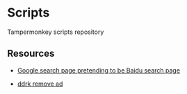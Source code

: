 # Scripts
Tampermonkey  scripts repository


## Resources

* [Google search page pretending to be Baidu search page](GooglePretendingToBaidu/script.user.js)

* [ddrk remove ad](ddrk/script.user.js)